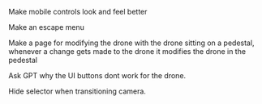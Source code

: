 Make mobile controls look and feel better

Make an escape menu

Make a page for modifying the drone with the drone sitting on a pedestal, whenever a change gets made to the drone it modifies the drone in the pedestal

Ask GPT why the UI buttons dont work for the drone.

Hide selector when transitioning camera.